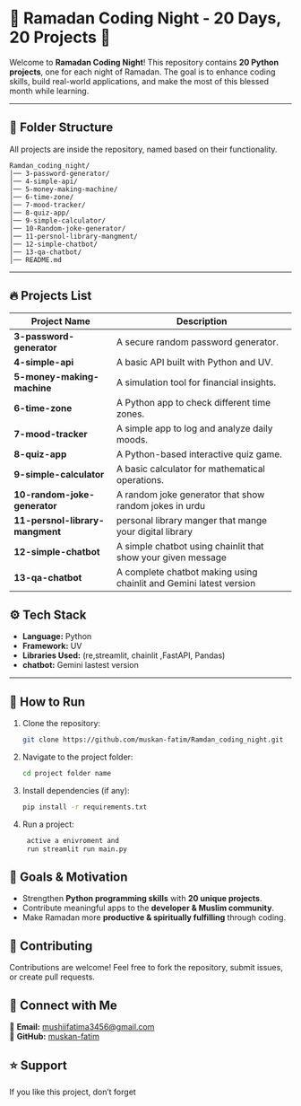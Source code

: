 # 🌙 Ramadan Coding Night - 20 Days, 20 Projects 🚀  

Welcome to **Ramadan Coding Night**! This repository contains **20 Python projects**, one for each night of Ramadan. The goal is to enhance coding skills, build real-world applications, and make the most of this blessed month while learning.  

---

## 📂 Folder Structure  
All projects are inside the repository, named based on their functionality.  

```
Ramdan_coding_night/
│── 3-password-generator/
│── 4-simple-api/
│── 5-money-making-machine/
│── 6-time-zone/
│── 7-mood-tracker/
│── 8-quiz-app/
│── 9-simple-calculator/
│── 10-Random-joke-generator/
│── 11-persnol-library-mangment/
│── 12-simple-chatbot/
│── 13-qa-chatbot/
│── README.md
```

---

## 🔥 Projects List  

| Project Name                | Description |
|-----------------------------|-------------|
| **3-password-generator**    | A secure random password generator. |
| **4-simple-api**            | A basic API built with Python and UV. |
| **5-money-making-machine**  | A simulation tool for financial insights. |
| **6-time-zone**             | A Python app to check different time zones. |
| **7-mood-tracker**          | A simple app to log and analyze daily moods. |
| **8-quiz-app**              | A Python-based interactive quiz game. |
| **9-simple-calculator**     | A basic calculator for mathematical operations. |
| **10-random-joke-generator** | A random joke generator that show random jokes in urdu |
| **11-persnol-library-mangment** | personal library manger that mange your digital library |
| **12-simple-chatbot** | A simple chatbot using chainlit that show your given message |
| **13-qa-chatbot** | A complete chatbot making using chainlit and Gemini latest version |




## ⚙️ Tech Stack  
- **Language:** Python  
- **Framework:** UV
- **Libraries Used:** (re,streamlit, chainlit ,FastAPI, Pandas)  
- **chatbot:** Gemini lastest version 
---

## 🚀 How to Run  
1. Clone the repository:  
   ```sh
   git clone https://github.com/muskan-fatim/Ramdan_coding_night.git
   ```
2. Navigate to the project folder:  
   ```sh
   cd project folder name
   ```
3. Install dependencies (if any):  
   ```sh
   pip install -r requirements.txt
   ```
4. Run a project:  
   ```sh
    active a enivroment and
    run streamlit run main.py
   ```


## 🎯 Goals & Motivation  
- Strengthen **Python programming skills** with **20 unique projects**.  
- Contribute meaningful apps to the **developer & Muslim community**.  
- Make Ramadan more **productive & spiritually fulfilling** through coding.  


## 🤝 Contributing  
Contributions are welcome! Feel free to fork the repository, submit issues, or create pull requests.  


## 📩 Connect with Me  
📧 **Email:** mushiifatima3456@gmail.com  
🐙 **GitHub:** [muskan-fatim](https://github.com/muskan-fatim)  

## ⭐ Support  
If you like this project, don’t forget
